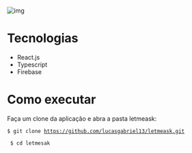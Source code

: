 ![img](https://github.com/rocketseat-education/nlw-06-reactjs/blob/master/.github/cover.svg)


# Tecnologias
- React.js
- Typescript
- Firebase

# Como executar 

Faça um clone da aplicação e abra a pasta letmeask:

<code>$ git clone https://github.com/lucasgabriel13/letmeask.git <br/>
 $ cd letmesak</code>
